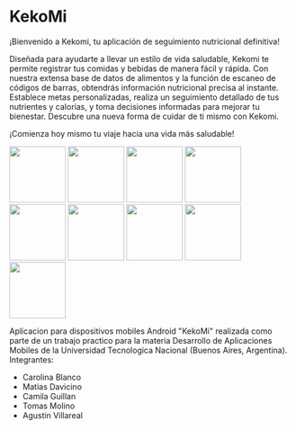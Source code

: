 # KekoMi
¡Bienvenido a Kekomi, tu aplicación de seguimiento nutricional definitiva!   
  
Diseñada para ayudarte a llevar un estilo de vida saludable, Kekomi te permite registrar tus comidas y bebidas de manera fácil y rápida. Con nuestra extensa base de datos de alimentos y la función de escaneo de códigos de barras, obtendrás información nutricional precisa al instante. Establece metas personalizadas, realiza un seguimiento detallado de tus nutrientes y calorías, y toma decisiones informadas para mejorar tu bienestar. Descubre una nueva forma de cuidar de ti mismo con Kekomi.  
  
¡Comienza hoy mismo tu viaje hacia una vida más saludable!

<img src = "https://github.com/UTN-FRBA-Mobile/KekoMi/assets/62452679/0d87dc4c-6cd1-4793-9a04-a589d70a1950" width = "100" />
<img src = "https://github.com/UTN-FRBA-Mobile/KekoMi/assets/62452679/07acbff3-9a64-4179-958d-6a1506b0a8d5" width = "100" />
<img src = "https://github.com/UTN-FRBA-Mobile/KekoMi/assets/62452679/1ef04f57-e5bd-45e8-97e2-adf3ffb9f254" width = "100" />
<img src = "https://github.com/UTN-FRBA-Mobile/KekoMi/assets/62452679/b6050bbb-d23a-4b23-8ae3-f48f367e4296" width = "100" />
<img src ="https://github.com/UTN-FRBA-Mobile/KekoMi/assets/62452679/fdba5eac-6447-4194-936f-3231ebc56803"  width = "100" />
<img src = "https://github.com/UTN-FRBA-Mobile/KekoMi/assets/62452679/99e069f9-c234-4d1d-b5d4-a4b459ae313a" width = "100" />
<img src = "https://github.com/UTN-FRBA-Mobile/KekoMi/assets/62452679/c10fb58a-31af-4c4e-9f6e-8a4ad3dea92c" width = "100" />
<img src ="https://github.com/UTN-FRBA-Mobile/KekoMi/assets/62452679/0f5db3ae-b160-4566-9b10-4eca03048eb3" width = "100" />
<img src = "https://github.com/UTN-FRBA-Mobile/KekoMi/assets/62452679/37c002dc-747d-4213-a0a6-474e14f7fede"  width = "100" /> 
 
  
Aplicacion para dispositivos mobiles Android "KekoMi" realizada como parte de un trabajo practico para la materia Desarrollo de Aplicaciones Mobiles de la Universidad Tecnologica Nacional (Buenos Aires, Argentina).   
Integrantes:
* Carolina Blanco  
* Matias Davicino  
* Camila Guillan  
* Tomas Molino  
* Agustin Villareal  



